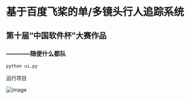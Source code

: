 # 基于百度飞桨的单/多镜头行人追踪系统
## 第十届“中国软件杯”大赛作品
### ————随便什么都队

```python
python ui.py
```
运行项目

![image](https://user-images.githubusercontent.com/72735271/125338677-11930200-e383-11eb-8e69-666f9f09f858.png)

